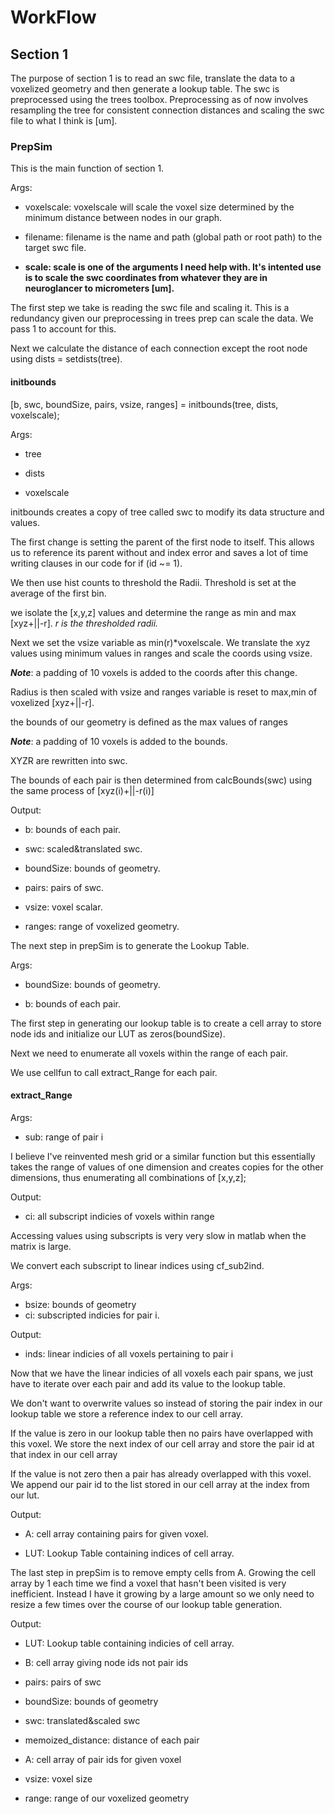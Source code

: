 # WorkFlow

## Section 1

The purpose of section 1 is to read an swc file, translate the data to a voxelized geometry and then generate a lookup table. The swc is preprocessed using the trees toolbox. Preprocessing as of now involves resampling the tree for consistent connection distances and scaling the swc file to what I think is [um].

### PrepSim

This is the main function of section 1.

Args:

- voxelscale:
voxelscale will scale the voxel size determined by the minimum distance between nodes in our graph.

- filename:
filename is the name and path (global path or root path) to the target swc file.

- **scale:
scale is one of the arguments I need help with. It's intented use is to scale the swc coordinates from whatever they are in neuroglancer to micrometers [um].**

The first step we take is reading the swc file and scaling it. This is a redundancy given our preprocessing in trees prep can scale the data. We pass 1 to account for this.

Next we calculate the distance of each connection except the root node using dists = setdists(tree).

#### initbounds

[b, swc, boundSize, pairs, vsize, ranges] = initbounds(tree, dists, voxelscale);

Args:

- tree

- dists

- voxelscale

initbounds creates a copy of tree called swc to modify its data structure and values.

The first change is setting the parent of the first node to itself. This allows us to reference its parent without and index error and saves a lot of time writing clauses in our code for if (id ~= 1).

We then use hist counts to threshold the Radii.
Threshold is set at the average of the first bin.

we isolate the [x,y,z] values and determine the range as min and max [xyz+||-r]. *r is the thresholded radii.*

Next we set the vsize variable as min(r)*voxelscale.
We translate the xyz values using minimum values in ranges and scale the coords using vsize.

***Note***: a padding of 10 voxels is added to the coords after this change.

Radius is then scaled with vsize and ranges variable is reset to max,min of voxelized [xyz+||-r].

the bounds of our geometry is defined as the max values of ranges

***Note***: a padding of 10 voxels is added to the bounds.

XYZR are rewritten into swc.

The bounds of each pair is then determined from calcBounds(swc) using the same process of [xyz(i)+||-r(i)]

Output:

- b: bounds of each pair.

- swc: scaled&translated swc.

- boundSize: bounds of geometry.

- pairs: pairs of swc.

- vsize: voxel scalar.

- ranges: range of voxelized geometry.

The next step in prepSim is to generate the Lookup Table.

Args:

- boundSize: bounds of geometry.

- b: bounds of each pair.

The first step in generating our lookup table is to create a cell array to store node ids and initialize our LUT as zeros(boundSize).

Next we need to enumerate all voxels within the range of each pair.

We use cellfun to call extract_Range for each pair.

#### extract_Range

Args:

- sub: range of pair i

I believe I've reinvented mesh grid or a similar function but this essentially takes the range of values of one dimension and creates copies for the other dimensions, thus enumerating all combinations of [x,y,z];

Output:

- ci: all subscript indicies of voxels within range

Accessing values using subscripts is very very slow in matlab when the matrix is large.

We convert each subscript to linear indices using cf_sub2ind.

Args:

- bsize: bounds of geometry
- ci: subscripted indicies for pair i.

Output:

- inds: linear indicies of all voxels pertaining to pair i

Now that we have the linear indicies of all voxels each pair spans, we just have to iterate over each pair and add its value to the lookup table.

We don't want to overwrite values so instead of storing the pair index in our lookup table we store a reference index to our cell array.

If the value is zero in our lookup table then no pairs have overlapped with this voxel. We store the next index of our cell array and store the pair id at that index in our cell array

If the value is not zero then a pair has already overlapped with this voxel. We append our pair id to the list stored in our cell array at the index from our lut.

Output:

- A: cell array containing pairs for given voxel.

- LUT: Lookup Table containing indices of cell array.

The last step in prepSim is to remove empty cells from A. Growing the cell array by 1 each time we find a voxel that hasn't been visited is very inefficient. Instead I have it growing by a large amount so we only need to resize a few times over the course of our lookup table generation.

Output:

- LUT: Lookup table containing indicies of cell array.

- B: cell array giving node ids not pair ids

- pairs: pairs of swc

- boundSize: bounds of geometry

- swc: translated&scaled swc

- memoized_distance: distance of each pair

- A: cell array of pair ids for given voxel

- vsize: voxel size

- range: range of our voxelized geometry
